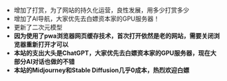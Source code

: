 - 增加了打赏，为了网站的持久化运营，良性发展，用多少打赏多少
- 增加了AI导航，大家优先去白嫖资本家的GPU服务器！
- 更新了二次元模型
- **因为使用了pwa浏览器网页缓存技术，首次打开依然是老的网站，需要关闭浏览器重新打开才可以**
- **本站的支出大头是ChatGPT，大家优先去白嫖资本家的GPU服务器，现在大部分AI对话也做的不错**
- **本站的Midjourney和Stable Diffusion几乎0成本，热烈欢迎白嫖**